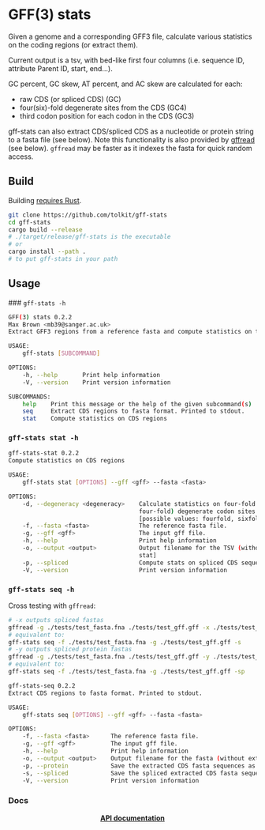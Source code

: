 # GFF(3) stats

Given a genome and a corresponding GFF3 file, calculate various statistics on the coding regions (or extract them).

Current output is a tsv, with bed-like first four columns (i.e. sequence ID, attribute Parent ID, start, end...).

GC percent, GC skew, AT percent, and AC skew are calculated for each:
- raw CDS (or spliced CDS) (GC)
- four(six)-fold degenerate sites from the CDS (GC4)
- third codon position for each codon in the CDS (GC3)

gff-stats can also extract CDS/spliced CDS as a nucleotide or protein string to a fasta file (see below). Note this functionality is also provided by <a href="https://github.com/gpertea/gffread">gffread</a> (see below). `gffread` may be faster as it indexes the fasta for quick random access.

## Build

Building <a href="https://www.rust-lang.org/tools/install">requires Rust</a>. 

```bash
git clone https://github.com/tolkit/gff-stats
cd gff-stats
cargo build --release
# ./target/release/gff-stats is the executable
# or
cargo install --path .
# to put gff-stats in your path
```

## Usage

### `gff-stats -h`

```bash
GFF(3) stats 0.2.2
Max Brown <mb39@sanger.ac.uk>
Extract GFF3 regions from a reference fasta and compute statistics on them.

USAGE:
    gff-stats [SUBCOMMAND]

OPTIONS:
    -h, --help       Print help information
    -V, --version    Print version information

SUBCOMMANDS:
    help    Print this message or the help of the given subcommand(s)
    seq     Extract CDS regions to fasta format. Printed to stdout.
    stat    Compute statistics on CDS regions
```

### `gff-stats stat -h`

```bash
gff-stats-stat 0.2.2
Compute statistics on CDS regions

USAGE:
    gff-stats stat [OPTIONS] --gff <gff> --fasta <fasta>

OPTIONS:
    -d, --degeneracy <degeneracy>    Calculate statistics on four-fold or six-fold (in addition to
                                     four-fold) degenerate codon sites. [default: fourfold]
                                     [possible values: fourfold, sixfold]
    -f, --fasta <fasta>              The reference fasta file.
    -g, --gff <gff>                  The input gff file.
    -h, --help                       Print help information
    -o, --output <output>            Output filename for the TSV (without extension). [default: gff-
                                     stat]
    -p, --spliced                    Compute stats on spliced CDS sequences?
    -V, --version                    Print version information
```

### `gff-stats seq -h` 

Cross testing with `gffread`:

```bash
# -x outputs spliced fastas
gffread -g ./tests/test_fasta.fna ./tests/test_gff.gff -x ./tests/test_gffread_x.fa
# equivalent to:
gff-stats seq -f ./tests/test_fasta.fna -g ./tests/test_gff.gff -s
# -y outputs spliced protein fastas
gffread -g ./tests/test_fasta.fna ./tests/test_gff.gff -y ./tests/test_gffread_y.fa
# equivalent to:
gff-stats seq -f ./tests/test_fasta.fna -g ./tests/test_gff.gff -sp
```

```bash 
gff-stats-seq 0.2.2
Extract CDS regions to fasta format. Printed to stdout.

USAGE:
    gff-stats seq [OPTIONS] --gff <gff> --fasta <fasta>

OPTIONS:
    -f, --fasta <fasta>      The reference fasta file.
    -g, --gff <gff>          The input gff file.
    -h, --help               Print help information
    -o, --output <output>    Output filename for the fasta (without extension). [default: gff-stat]
    -p, --protein            Save the extracted CDS fasta sequences as a translated protein?
    -s, --spliced            Save the spliced extracted CDS fasta sequences?
    -V, --version            Print version information
```

### Docs

<p align="center">
    <b>
        <a href="https://tolkit.github.io/gff-stats/">API documentation</a>
    </b>
</p>
